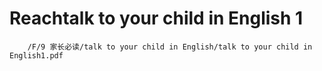 
# Reachtalk to your child in English 1


```pdf
	/F/9 家长必读/talk to your child in English/talk to your child in English1.pdf
```
